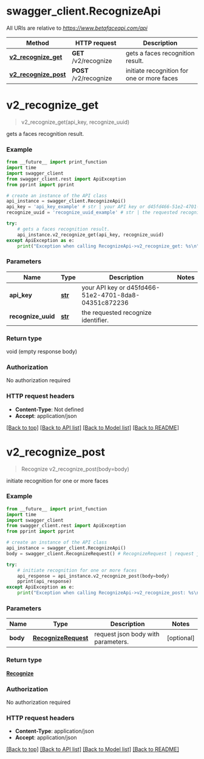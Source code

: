# swagger_client.RecognizeApi

All URIs are relative to *https://www.betafaceapi.com/api*

Method | HTTP request | Description
------------- | ------------- | -------------
[**v2_recognize_get**](RecognizeApi.md#v2_recognize_get) | **GET** /v2/recognize | gets a faces recognition result.
[**v2_recognize_post**](RecognizeApi.md#v2_recognize_post) | **POST** /v2/recognize | initiate recognition for one or more faces


# **v2_recognize_get**
> v2_recognize_get(api_key, recognize_uuid)

gets a faces recognition result.

### Example
```python
from __future__ import print_function
import time
import swagger_client
from swagger_client.rest import ApiException
from pprint import pprint

# create an instance of the API class
api_instance = swagger_client.RecognizeApi()
api_key = 'api_key_example' # str | your API key or d45fd466-51e2-4701-8da8-04351c872236
recognize_uuid = 'recognize_uuid_example' # str | the requested recognize identifier.

try:
    # gets a faces recognition result.
    api_instance.v2_recognize_get(api_key, recognize_uuid)
except ApiException as e:
    print("Exception when calling RecognizeApi->v2_recognize_get: %s\n" % e)
```

### Parameters

Name | Type | Description  | Notes
------------- | ------------- | ------------- | -------------
 **api_key** | [**str**](.md)| your API key or d45fd466-51e2-4701-8da8-04351c872236 | 
 **recognize_uuid** | [**str**](.md)| the requested recognize identifier. | 

### Return type

void (empty response body)

### Authorization

No authorization required

### HTTP request headers

 - **Content-Type**: Not defined
 - **Accept**: application/json

[[Back to top]](#) [[Back to API list]](../README.md#documentation-for-api-endpoints) [[Back to Model list]](../README.md#documentation-for-models) [[Back to README]](../README.md)

# **v2_recognize_post**
> Recognize v2_recognize_post(body=body)

initiate recognition for one or more faces

### Example
```python
from __future__ import print_function
import time
import swagger_client
from swagger_client.rest import ApiException
from pprint import pprint

# create an instance of the API class
api_instance = swagger_client.RecognizeApi()
body = swagger_client.RecognizeRequest() # RecognizeRequest | request json body with parameters. (optional)

try:
    # initiate recognition for one or more faces
    api_response = api_instance.v2_recognize_post(body=body)
    pprint(api_response)
except ApiException as e:
    print("Exception when calling RecognizeApi->v2_recognize_post: %s\n" % e)
```

### Parameters

Name | Type | Description  | Notes
------------- | ------------- | ------------- | -------------
 **body** | [**RecognizeRequest**](RecognizeRequest.md)| request json body with parameters. | [optional] 

### Return type

[**Recognize**](Recognize.md)

### Authorization

No authorization required

### HTTP request headers

 - **Content-Type**: application/json
 - **Accept**: application/json

[[Back to top]](#) [[Back to API list]](../README.md#documentation-for-api-endpoints) [[Back to Model list]](../README.md#documentation-for-models) [[Back to README]](../README.md)

